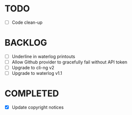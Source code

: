 # TODO

 - [ ] Code clean-up

# BACKLOG

 - [ ] Underline in waterlog printouts
 - [ ] Allow Github provider to gracefully fail without API token
 - [ ] Upgrade to cli-ng v2
 - [ ] Upgrade to waterlog v1.1

# COMPLETED

 - [x] Update copyright notices

